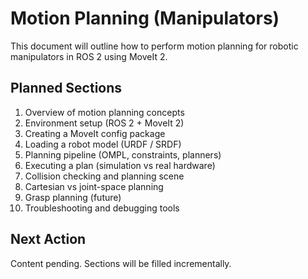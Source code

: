# Motion Planning (Manipulators)

This document will outline how to perform motion planning for robotic manipulators in ROS 2 using MoveIt 2.
  
## Planned Sections

1. Overview of motion planning concepts
2. Environment setup (ROS 2 + MoveIt 2)
3. Creating a MoveIt config package
4. Loading a robot model (URDF / SRDF)
5. Planning pipeline (OMPL, constraints, planners)
6. Executing a plan (simulation vs real hardware)
7. Collision checking and planning scene
8. Cartesian vs joint-space planning
9. Grasp planning (future)
10. Troubleshooting and debugging tools

## Next Action

Content pending. Sections will be filled incrementally.
